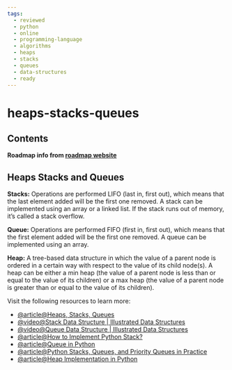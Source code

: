 ```yaml
---
tags:
  - reviewed
  - python
  - online
  - programming-language
  - algorithms
  - heaps
  - stacks
  - queues
  - data-structures
  - ready
---
```


# heaps-stacks-queues

## Contents

__Roadmap info from [roadmap website](https://roadmap.sh/python/data-structures-and-algorithms/heaps-stacks-queues)__

## Heaps Stacks and Queues

__Stacks:__ Operations are performed LIFO (last in, first out), which means that the last element added will be the first one removed. A stack can be implemented using an array or a linked list. If the stack runs out of memory, it’s called a stack overflow.

__Queue:__ Operations are performed FIFO (first in, first out), which means that the first element added will be the first one removed. A queue can be implemented using an array.

__Heap:__ A tree-based data structure in which the value of a parent node is ordered in a certain way with respect to the value of its child node(s). A heap can be either a min heap (the value of a parent node is less than or equal to the value of its children) or a max heap (the value of a parent node is greater than or equal to the value of its children).

Visit the following resources to learn more:

- [@article@Heaps, Stacks, Queues](https://stephanosterburg.gitbook.io/scrapbook/coding/coding-interview/data-structures/heaps-stacks-queues)
- [@video@Stack Data Structure | Illustrated Data Structures](https://www.youtube.com/watch?v=I5lq6sCuABE)
- [@video@Queue Data Structure | Illustrated Data Structures](https://www.youtube.com/watch?v=mDCi1lXd9hc)
- [@article@How to Implement Python Stack?](https://realpython.com/how-to-implement-python-stack/)
- [@article@Queue in Python](https://www.geeksforgeeks.org/queue-in-python/)
- [@article@Python Stacks, Queues, and Priority Queues in Practice](https://realpython.com/queue-in-python/)
- [@article@Heap Implementation in Python](https://www.educative.io/answers/heap-implementation-in-python)
